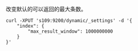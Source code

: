 改变默认的可以返回的最大条数。
```
curl -XPUT 's109:9200/dynamic/_settings' -d '{
    "index": {
        "max_result_window": 1000000000
    }
}'
```
